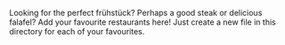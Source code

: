 Looking for the perfect frühstück? Perhaps a good steak or delicious
falafel? Add your favourite restaurants here! Just create a new file
in this directory for each of your favourites.
